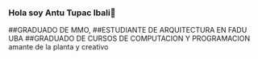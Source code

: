 ### Hola soy Antu Tupac Ibali👋
##GRADUADO DE MMO,
##ESTUDIANTE DE ARQUITECTURA EN FADU UBA
##GRADUADO DE CURSOS DE COMPUTACION Y PROGRAMACION
amante de la planta y creativo
<!--
**antukung/antukung** is a ✨ _special_ ✨ repository because its `README.md` (this file) appears on your GitHub profile.

Here are some ideas to get you started:

- 🔭 I’m currently working on ...
- 🌱 I’m currently learning ...
- 👯 I’m looking to collaborate on ...
- 🤔 I’m looking for help with ...
- 💬 Ask me about ...
- 📫 How to reach me: ...
- 😄 Pronouns: ...
- ⚡ Fun fact: ...
-->

